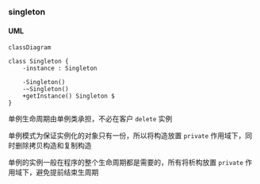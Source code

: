 ### singleton

#### UML

```mermaid
classDiagram

class Singleton {
    -instance : Singleton

    -Singleton()
    -~Singleton()
    +getInstance() Singleton $
}
```

单例生命周期由单例类承担，不必在客户 `delete` 实例

单例模式为保证实例化的对象只有一份，所以将构造放置 `private` 作用域下，同时删除拷贝构造和复制构造

单例的实例一般在程序的整个生命周期都是需要的，所有将析构放置 `private` 作用域下，避免提前结束生周期

